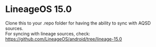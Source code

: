 LineageOS 15.0
===============

Clone this to your .repo folder for having the ability to sync with AQSD sources.</br>
For syncing with lineage sources, check: https://github.com/LineageOS/android/tree/lineage-15.0

